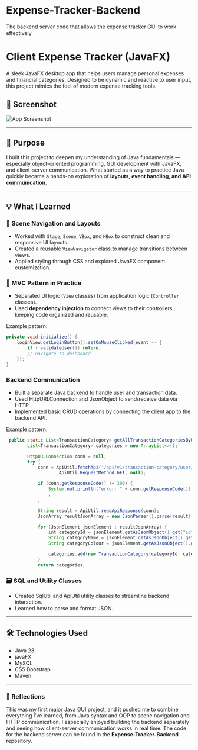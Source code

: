 # Expense-Tracker-Backend
The backend server code that allows the expense tracker GUI to work effectively

# Client Expense Tracker (JavaFX)

A sleek JavaFX desktop app that helps users manage personal expenses and financial categories. Designed to be dynamic and reactive to user input, this project mimics the feel of modern expense tracking tools.

## 📸 Screenshot

![App Screenshot](screenshot.png)


---

## 🎯 Purpose

I built this project to deepen my understanding of Java fundamentals — especially object-oriented programming, GUI development with JavaFX, and client-server communication. What started as a way to practice Java quickly became a hands-on exploration of **layouts, event handling, and API communication**.

---

## 💡 What I Learned

### 🔁 Scene Navigation and Layouts
- Worked with `Stage`, `Scene`, `VBox`, and `HBox` to construct clean and responsive UI layouts.
- Created a reusable `ViewNavigator` class to manage transitions between views.
- Applied styling through CSS and explored JavaFX component customization.

### 👥 MVC Pattern in Practice
- Separated UI logic (`View` classes) from application logic (`Controller` classes).
- Used **dependency injection** to connect views to their controllers, keeping code organized and reusable.

Example pattern:
```java
private void initialize() {
    loginView.getLoginButton().setOnMouseClicked(event -> {
        if (!validateUser()) return;
        // navigate to dashboard
    });
}
```
### Backend Communication
- Built a separate Java backend to handle user and transaction data.
- Used HttpURLConnection and JsonObject to send/receive data via HTTP.
- Implemented basic CRUD operations by connecting the client app to the backend API.

Example pattern:
```java
 public static List<TransactionCategory> getAllTransactionCategoriesByUser(User user) {
        List<TransactionCategory> categories = new ArrayList<>();

        HttpURLConnection conn = null;
        try {
            conn = ApiUtil.fetchApi("/api/v1/transaction-category/user/" + user.getId(),
                    ApiUtil.RequestMethod.GET, null);

            if (conn.getResponseCode() != 200) {
                System.out.println("error: " + conn.getResponseCode());
                ;
            }

            String result = ApiUtil.readApiResponse(conn);
            JsonArray resultJsonArray = new JsonParser().parse(result).getAsJsonArray();

            for (JsonElement jsonElement : resultJsonArray) {
                int categoryId = jsonElement.getAsJsonObject().get("id").getAsInt();
                String categoryName = jsonElement.getAsJsonObject().get("categoryName").getAsString();
                String categoryColour = jsonElement.getAsJsonObject().get("categoryColour").getAsString();

                categories.add(new TransactionCategory(categoryId, categoryName, categoryColour));
            }
            return categories;
```

### 🗃️ SQL and Utility Classes
- Created SqlUtil and ApiUtil utility classes to streamline backend interaction.
- Learned how to parse and format JSON.

---

## 🛠 Technologies Used
- Java 23
- javaFX
- MySQL
- CSS Bootstrap
- Maven

---

### 🧠 Reflections

This was my first major Java GUI project, and it pushed me to combine everything I’ve learned,
from Java syntax and OOP to scene navigation and HTTP communication. 
I especially enjoyed building the backend separately and seeing how client-server communication works in real time.
The code for the backend server can be found in the **Expense-Tracker-Backend** repository.

